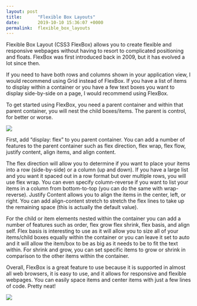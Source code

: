```yaml
---
layout: post
title:      "Flexible Box Layouts"
date:       2019-10-10 15:36:07 +0000
permalink:  flexible_box_layouts
---
```



Flexible Box Layout (CSS3 FlexBox) allows you to create flexible and responsive webpages without having to resort to complicated positioning and floats. FlexBox was first introduced back in 2009, but it has evolved a lot since then. 

If you need to have both rows and columns shown in your application view, I would recommend using Grid instead of FlexBox. If you have a list of items to display within a container or you have a few text boxes you want to display side-by-side on a page, I would recommend using FlexBox. 

To get started using FlexBox, you need a parent container and within that parent container, you will nest the child boxes/items. The parent is control, for better or worse. 

![](https://media.giphy.com/media/DbbHysLg3LCF2/giphy.gif)

First, add “display: flex” to you parent container. You can add a number of features to the parent container such as flex direction, flex wrap, flex flow, justify content, align items, and align content. 

The flex direction will allow you to determine if you want to place your items into a row (side-by-side) or a column (up and down). If you have a large list and you want it spaced out in a row format but over multiple rows, you will use flex wrap. You can even specify column-reverse if you want to list your items in a column from bottom-to-top (you can do the same with wrap-reverse). Justify Content allows you to align the items in the center, left, or right. You can add align-content stretch to stretch the flex lines to take up the remaining space (this is actually the default value). 

For the child or item elements nested within the container you can add a number of features such as order, flex grow flex shrink, flex basis, and align self. Flex basis is interesting to use as it will allow you to size all of your items/child boxes equally within the container or you can leave it set to auto and it will allow the item/box to be as big as it needs to be to fit the text within. For shrink and grow, you can set specific items to grow or shrink in comparison to the other items within the container.

Overall, FlexBox is a great feature to use because it is supported in almost all web browsers, it is easy to use, and it allows for responsive and flexible webpages. You can easily space items and center items with just a few lines of code. Pretty neat! 

![](https://media.giphy.com/media/l0Nwvo3slpo6nS0PC/giphy.gif)


